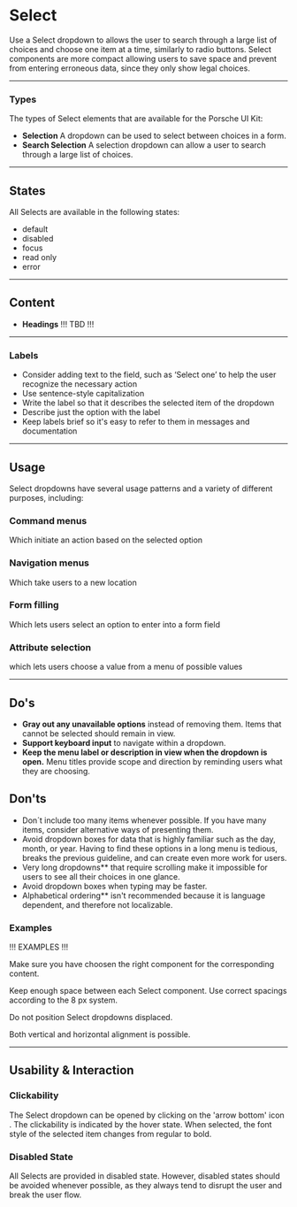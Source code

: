 # Select
 
Use a Select dropdown to allows the user to search through a large list of choices and choose one item at a time, similarly to radio buttons. 
Select components are more compact allowing users to save space and prevent from entering erroneous data, since they only show legal choices.
 
---

### Types
 
The types of Select elements that are available for the Porsche UI Kit:
 
- **Selection** A dropdown can be used to select between choices in a form.
- **Search Selection** A selection dropdown can allow a user to search through a large list of choices.

---
 
## States
 
All Selects are available in the following states:

* default
* disabled
* focus
* read only
* error
 
---
 
## Content

- **Headings**
!!! TBD !!!

--- 

### Labels
 
- Consider adding text to the field, such as ‘Select one’ to help the user recognize the necessary action
- Use sentence-style capitalization
- Write the label so that it describes the selected item of the dropdown
- Describe just the option with the label
- Keep labels brief so it's easy to refer to them in messages and documentation
 
---
 
## Usage
 
Select dropdowns have several usage patterns and a variety of different purposes, including:
 
### Command menus
Which initiate an action based on the selected option

### Navigation menus
Which take users to a new location

### Form filling
Which lets users select an option to enter into a form field

### Attribute selection
which lets users choose a value from a menu of possible values
 
---
 
## Do's
 
- **Gray out any unavailable options** instead of removing them. Items that cannot b­­e selected should remain in view.
- **Support keyboard input** to navigate within a dropdown.
- **Keep the menu label or description in view when the dropdown is open.** Menu titles provide scope and direction by reminding users what they are choosing.
 

## Don'ts
 
- Don´t include too many items whenever possible. If you have many items, consider alternative ways of presenting them.
- Avoid dropdown boxes for data that is highly familiar such as the day, month, or year. Having to find these options in a long menu is tedious, breaks the previous guideline, and can create even more work for users.
- Very long dropdowns** that require scrolling make it impossible for users to see all their choices in one glance.
- Avoid dropdown boxes when typing may be faster.
- Alphabetical ordering** isn't recommended because it is language dependent, and therefore not localizable.
 
### Examples

!!! EXAMPLES !!!
 
Make sure you have choosen the right component for the corresponding content.
 
Keep enough space between each Select component. Use correct spacings according to the 8 px system.
 
Do not position Select dropdowns displaced.
 
Both vertical and horizontal alignment is possible.
 
---
 
## Usability & Interaction
 
### Clickability
 
The Select dropdown can be opened by clicking on the 'arrow bottom' icon . The clickability is indicated by the hover state. When selected, the font style of the selected item changes from regular to bold.
 
### Disabled State
 
All Selects are provided in disabled state. However, disabled states should be avoided whenever possible, as they always tend to disrupt the user and break the user flow.